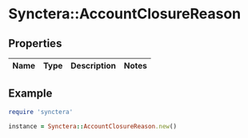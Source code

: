 # Synctera::AccountClosureReason

## Properties

| Name | Type | Description | Notes |
| ---- | ---- | ----------- | ----- |

## Example

```ruby
require 'synctera'

instance = Synctera::AccountClosureReason.new()
```

